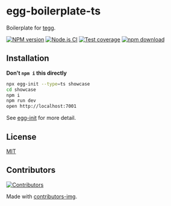 # egg-boilerplate-ts

Boilerplate for [tegg](https://github.com/eggjs/tegg).

[![NPM version][npm-image]][npm-url]
[![Node.js CI](https://github.com/eggjs/egg-boilerplate-ts/actions/workflows/nodejs.yml/badge.svg)](https://github.com/eggjs/egg-boilerplate-ts/actions/workflows/nodejs.yml)
[![Test coverage][codecov-image]][codecov-url]
[![npm download][download-image]][download-url]

[npm-image]: https://img.shields.io/npm/v/egg-boilerplate-ts.svg?style=flat-square
[npm-url]: https://npmjs.org/package/egg-boilerplate-ts
[codecov-image]: https://img.shields.io/codecov/c/github/eggjs/egg-boilerplate-ts.svg?style=flat-square
[codecov-url]: https://codecov.io/gh/eggjs/egg-boilerplate-ts
[download-image]: https://img.shields.io/npm/dm/egg-boilerplate-ts.svg?style=flat-square
[download-url]: https://npmjs.org/package/egg-boilerplate-ts

## Installation

**Don't `npm i` this directly**

```bash
npx egg-init --type=ts showcase
cd showcase
npm i
npm run dev
open http://localhost:7001
```

See [egg-init](https://github.com/eggjs/egg-init) for more detail.

## License

[MIT](LICENSE)

## Contributors

[![Contributors](https://contrib.rocks/image?repo=eggjs/egg-boilerplate-ts)](https://github.com/eggjs/egg-boilerplate-ts/graphs/contributors)

Made with [contributors-img](https://contrib.rocks).
